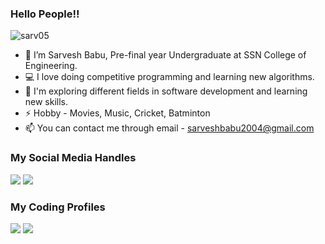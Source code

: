 ### Hello People!! 
<p align = "left"> <img src = "https://komarev.com/ghpvc/?username=sarv05" alt = "sarv05" /> </p>

- 👋 I’m Sarvesh Babu, Pre-final year Undergraduate at SSN College of Engineering.
- 💻 I love doing competitive programming and learning new algorithms.
- 🌱 I'm exploring different fields in software development and learning new skills.
- ⚡ Hobby - Movies, Music, Cricket, Batminton
- 📫 You can contact me through email - sarveshbabu2004@gmail.com

### My Social Media Handles
[<img src="https://img.shields.io/badge/linkedin-%230077B5.svg?style=for-the-badge&logo=linkedin&logoColor=white" />](https://www.linkedin.com/in/sarvesh-babu-t-y-1676ab223/)
[<img src="https://img.shields.io/badge/Twitter-%231DA1F2.svg?style=for-the-badge&logo=Twitter&logoColor=white" />](https://twitter.com/_SarveshBabu_)

  
### My Coding Profiles
[<img src="https://img.shields.io/badge/Codeforces-445f9d?style=for-the-badge&logo=Codeforces&logoColor=white" />](https://codeforces.com/profile/sarveshbabu)
[<img src="https://img.shields.io/badge/-LeetCode-FFA116?style=for-the-badge&logo=LeetCode&logoColor=black" />](https://leetcode.com/sarv_1305/)

